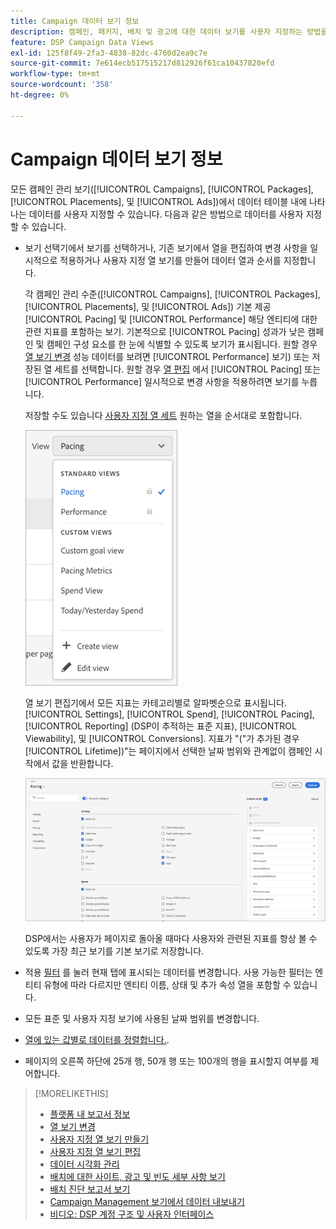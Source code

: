 ```yaml
---
title: Campaign 데이터 보기 정보
description: 캠페인, 패키지, 배치 및 광고에 대한 데이터 보기를 사용자 지정하는 방법을 알아봅니다.
feature: DSP Campaign Data Views
exl-id: 125f8f49-2fa3-4838-82dc-4760d2ea9c7e
source-git-commit: 7e614ecb517515217d812926f61ca10437820efd
workflow-type: tm+mt
source-wordcount: '358'
ht-degree: 0%

---
```


# Campaign 데이터 보기 정보

모든 캠페인 관리 보기([!UICONTROL Campaigns], [!UICONTROL Packages], [!UICONTROL Placements], 및 [!UICONTROL Ads])에서 데이터 테이블 내에 나타나는 데이터를 사용자 지정할 수 있습니다. 다음과 같은 방법으로 데이터를 사용자 지정할 수 있습니다.

* 보기 선택기에서 보기를 선택하거나, 기존 보기에서 열을 편집하여 변경 사항을 일시적으로 적용하거나 사용자 지정 열 보기를 만들어 데이터 열과 순서를 지정합니다.

   각 캠페인 관리 수준([!UICONTROL Campaigns], [!UICONTROL Packages], [!UICONTROL Placements], 및 [!UICONTROL Ads]) 기본 제공 [!UICONTROL Pacing] 및 [!UICONTROL Performance] 해당 엔티티에 대한 관련 지표를 포함하는 보기. 기본적으로 [!UICONTROL Pacing] 성과가 낮은 캠페인 및 캠페인 구성 요소를 한 눈에 식별할 수 있도록 보기가 표시됩니다. 원할 경우 [열 보기 변경](column-view-change.md) 성능 데이터를 보려면 [!UICONTROL Performance] 보기) 또는 저장된 열 세트를 선택합니다. 원할 경우 [열 편집](column-view-edit.md) 에서 [!UICONTROL Pacing] 또는 [!UICONTROL Performance] 일시적으로 변경 사항을 적용하려면 보기를 누릅니다.

   저장할 수도 있습니다 [사용자 지정 열 세트](column-view-create.md) 원하는 열을 순서대로 포함합니다.

   ![열 보기 선택기](/help/dsp/assets/column-view-selector.png)

   열 보기 편집기에서 모든 지표는 카테고리별로 알파벳순으로 표시됩니다. [!UICONTROL Settings], [!UICONTROL Spend], [!UICONTROL Pacing], [!UICONTROL Reporting] (DSP이 추적하는 표준 지표), [!UICONTROL Viewability], 및 [!UICONTROL Conversions]. 지표가 &quot;(&quot;가 추가된 경우[!UICONTROL Lifetime])&quot;는 페이지에서 선택한 날짜 범위와 관계없이 캠페인 시작에서 값을 반환합니다.

   ![열 보기 편집기](/help/dsp/assets/column-view-editor.png)

   DSP에서는 사용자가 페이지로 돌아올 때마다 사용자와 관련된 지표를 항상 볼 수 있도록 가장 최근 보기를 기본 보기로 저장합니다.

* 적용 [필터](campaign-data-filter.md) 를 눌러 현재 탭에 표시되는 데이터를 변경합니다. 사용 가능한 필터는 엔티티 유형에 따라 다르지만 엔티티 이름, 상태 및 추가 속성 열을 포함할 수 있습니다.

* 모든 표준 및 사용자 지정 보기에 사용된 날짜 범위를 변경합니다.

* [열에 있는 값별로 데이터를 정렬합니다.](campaign-data-sort.md).

* 페이지의 오른쪽 하단에 25개 행, 50개 행 또는 100개의 행을 표시할지 여부를 제어합니다.

>[!MORELIKETHIS]
>
>* [플랫폼 내 보고서 정보](campaign-reports-about.md)
>* [열 보기 변경](column-view-change.md)
>* [사용자 지정 열 보기 만들기](column-view-create.md)
>* [사용자 지정 열 보기 편집](column-view-edit.md)
>* [데이터 시각화 관리](campaign-data-visualization-manage.md)
>* [배치에 대한 사이트, 광고 및 빈도 세부 사항 보기](placement-details-view.md)
>* [배치 진단 보고서 보기](placement-diagnostics.md)
>* [Campaign Management 보기에서 데이터 내보내기](campaign-export-data.md)
>* [비디오: DSP 계정 구조 및 사용자 인터페이스](https://experienceleague.adobe.com/docs/advertising-learn/tutorials/dsp/ui.html)


